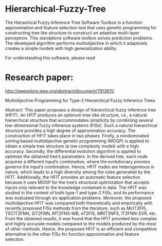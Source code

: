 # Hierarchical-Fuzzy-Tree
The Hierachical Fuzzy Inference Tree Software Toolbox is a function approximation and feature selection tool that uses genetic programming for constructing tree like structure to construct an adaptive multi-layer perceptron. This standalone software toolbox solves prediction problems. The developed algorithm performs multiobjective in which it adaptively creates a simple models with high generalization ability.

For understanding this software, please read 
# Research paper:
http://ieeexplore.ieee.org/abstract/document/7913611/

Multiobjective Programming for Type-2 Hierarchical Fuzzy Inference Trees

Abstract:
This paper proposes a design of hierarchical fuzzy inference tree (HFIT). An HFIT produces an optimum tree-like structure, i.e., a natural hierarchical structure that accommodates simplicity by combining several low-dimensional fuzzy inference systems (FISs). Such a natural hierarchical structure provides a high degree of approximation accuracy. The construction of HFIT takes place in two phases. Firstly, a nondominated sorting based multiobjective genetic programming (MOGP) is applied to obtain a simple tree structure (a low complexity model) with a high accuracy. Secondly, the differential evolution algorithm is applied to optimize the obtained tree’s parameters. In the derived tree, each node acquires a different input’s combination, where the evolutionary process governs the input’s combination. Hence, HFIT nodes are heterogeneous in nature, which leads to a high diversity among the rules generated by the HFIT. Additionally, the HFIT provides an automatic feature selection because it uses MOGP for the tree’s structural optimization that accepts inputs only relevant to the knowledge contained in data. The HFIT was studied in the context of both type-1 and type-2 FISs, and its performance was evaluated through six application problems. Moreover, the proposed multiobjective HFIT was compared both theoretically and empirically with recently proposed FISs methods from the literature, such as McIT2FIS, TSCIT2FNN, SIT2FNN, RIT2FNS-WB, eT2FIS, MRIT2NFS, IT2FNN-SVR, etc. From the obtained results, it was found that the HFIT provided less complex and highly accurate models compared to the models produced by the most of other methods. Hence, the proposed HFIT is an efficient and competitive alternative to the other FISs for function approximation and feature selection.
